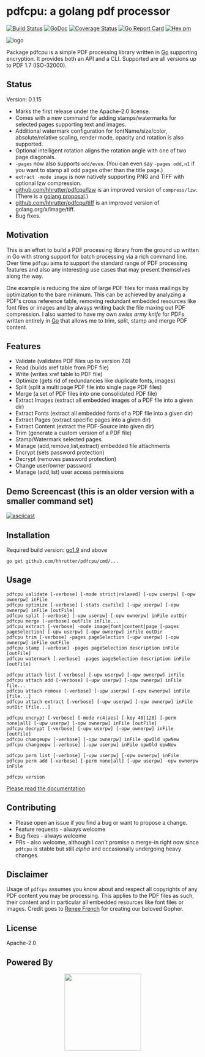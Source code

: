 # pdfcpu: a golang pdf processor

[![Build Status](https://travis-ci.org/hhrutter/pdfcpu.svg?branch=master)](https://travis-ci.org/hhrutter/pdfcpu)
[![GoDoc](https://godoc.org/github.com/hhrutter/pdfcpu?status.svg)](https://godoc.org/github.com/hhrutter/pdfcpu)
[![Coverage Status](https://coveralls.io/repos/github/hhrutter/pdfcpu/badge.svg?branch=master)](https://coveralls.io/github/hhrutter/pdfcpu?branch=master)
[![Go Report Card](https://goreportcard.com/badge/github.com/hhrutter/pdfcpu)](https://goreportcard.com/report/github.com/hhrutter/pdfcpu)
[![Hex.pm](https://img.shields.io/hexpm/l/plug.svg)](https://opensource.org/licenses/Apache-2.0)

![logo](resources/pdfchip3.png)

Package pdfcpu is a simple PDF processing library written in [Go](http://golang.org) supporting encryption.
It provides both an API and a CLI. Supported are all versions up to PDF 1.7 (ISO-32000).

## Status

Version: 0.1.15

* Marks the first release under the Apache-2.0 license.
* Comes with a new command for adding stamps/watermarks for selected pages supporting text and images.
* Additional watermark configuration for fontName/size/color, absolute/relative scaling, render mode, opacity and rotation is also supported.
* Optional intelligent rotation aligns the rotation angle with one of two page diagonals.
* `-pages` now also supports `odd/even`. (You can even say `-pages odd,n1` if you want to stamp all odd pages other than the title page.)
* `extract -mode image` is now natively supporting PNG and TIFF with optional lzw compression.
* [github.com/hhrutter/pdfcpu/lzw](https://github.com/hhrutter/pdfcpu/tree/master/lzw) is an improved version of `compress/lzw`. (There is a [golang proposal](https://github.com/golang/go/issues/25409).)
* [github.com/hhrutter/pdfcpu/tiff](https://github.com/hhrutter/pdfcpu/tree/master/tiff) is an improved version of golang.org/x/image/tiff.
* Bug fixes.

## Motivation

This is an effort to build a PDF processing library from the ground up written in Go with strong support for batch processing via a rich command line. Over time `pdfcpu` aims to support the standard range of PDF processing features and also any interesting use cases that may present themselves along the way.

One example is reducing the size of large PDF files for mass mailings by optimization to the bare minimum. This can be achieved by analyzing a PDF's cross reference table, removing redundant embedded resources like font files or images and by always writing back the file maxing out PDF compression. I also wanted to have my own _swiss army knife_ for PDFs written entirely in [Go](http://golang.org) that allows me to trim, split, stamp and merge PDF content.

## Features

* Validate (validates PDF files up to version 7.0)
* Read (builds xref table from PDF file)
* Write (writes xref table to PDF file)
* Optimize (gets rid of redundancies like duplicate fonts, images)
* Split (split a multi page PDF file into single page PDF files)
* Merge (a set of PDF files into one consolidated PDF file)
* Extract Images (extract all embedded images of a PDF file into a given dir)
* Extract Fonts (extract all embedded fonts of a PDF file into a given dir)
* Extract Pages (extract specific pages into a given dir)
* Extract Content (extract the PDF-Source into given dir)
* Trim (generate a custom version of a PDF file)
* Stamp/Watermark selected pages.
* Manage (add,remove,list,extract) embedded file attachments
* Encrypt (sets password protection)
* Decrypt (removes password protection)
* Change user/owner password
* Manage (add,list) user access permissions

## Demo Screencast (this is an older version with a smaller command set)

[![asciicast](resources/demo.png)](https://asciinema.org/a/P5jaAo9kgZXKj2iSA1OqIdLAU)

## Installation

Required build version: [go1.9](https://golang.org/doc/go1.9) and above

`go get github.com/hhrutter/pdfcpu/cmd/...`

## Usage

    pdfcpu validate [-verbose] [-mode strict|relaxed] [-upw userpw] [-opw ownerpw] inFile
    pdfcpu optimize [-verbose] [-stats csvFile] [-upw userpw] [-opw ownerpw] inFile [outFile]
    pdfcpu split [-verbose] [-upw userpw] [-opw ownerpw] inFile outDir
    pdfcpu merge [-verbose] outFile inFile...
    pdfcpu extract [-verbose] -mode image|font|content|page [-pages pageSelection] [-upw userpw] [-opw ownerpw] inFile outDir
    pdfcpu trim [-verbose] -pages pageSelection [-upw userpw] [-opw ownerpw] inFile outFile
    pdfcpu stamp [-verbose] -pages pageSelection description inFile [outFile]
    pdfcpu watermark [-verbose] -pages pageSelection description inFile [outFile]

    pdfcpu attach list [-verbose] [-upw userpw] [-opw ownerpw] inFile
    pdfcpu attach add [-verbose] [-upw userpw] [-opw ownerpw] inFile file...
    pdfcpu attach remove [-verbose] [-upw userpw] [-opw ownerpw] inFile [file...]
    pdfcpu attach extract [-verbose] [-upw userpw] [-opw ownerpw] inFile outDir [file...]

    pdfcpu encrypt [-verbose] [-mode rc4|aes] [-key 40|128] [-perm none|all] [-upw userpw] [-opw ownerpw] inFile [outFile]
    pdfcpu decrypt [-verbose] [-upw userpw] [-opw ownerpw] inFile [outFile]
    pdfcpu changeupw [-verbose] [-opw ownerpw] inFile upwOld upwNew
    pdfcpu changeopw [-verbose] [-upw userpw] inFile opwOld opwNew

    pdfcpu perm list [-verbose] [-upw userpw] [-opw ownerpw] inFile
    pdfcpu perm add [-verbose] [-perm none|all] [-upw userpw] -opw ownerpw inFile

    pdfcpu version

 [Please read the documentation](https://godoc.org/github.com/hhrutter/pdfcpu)

## Contributing

* Please open an issue if you find a bug or want to propose a change.
* Feature requests - always welcome
* Bug fixes - always welcome
* PRs - also welcome, although I can't promise a merge-in right now since `pdfcpu` is stable but still _alpha_ and occasionally undergoing heavy changes.

## Disclaimer

Usage of `pdfcpu` assumes you know about and respect all copyrights of any PDF content you may be processing. This applies to the PDF files as such, their content and in particular all embedded resources like font files or images. Credit goes to [Renee French](https://instagram.com/reneefrench) for creating our beloved Gopher.

## License

Apache-2.0


## Powered By

<p align="center">
  <a href="https://golang.org"> <img src="resources/Go-Logo_Aqua.png" width="200"> </a>
</p>
